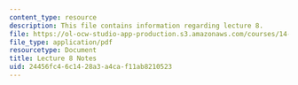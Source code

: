 ```yaml
---
content_type: resource
description: This file contains information regarding lecture 8.
file: https://ol-ocw-studio-app-production.s3.amazonaws.com/courses/14-581-international-economics-i-spring-2013/24456fc46c1428a3a4caf11ab8210523_MIT14_581S13_classnotes8.pdf
file_type: application/pdf
resourcetype: Document
title: Lecture 8 Notes
uid: 24456fc4-6c14-28a3-a4ca-f11ab8210523
---
```

